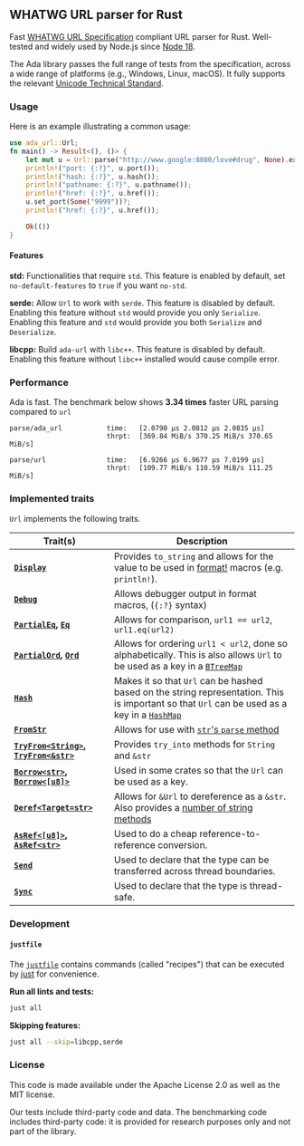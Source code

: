 ## WHATWG URL parser for Rust

Fast [WHATWG URL Specification](https://url.spec.whatwg.org) compliant URL parser for Rust.
Well-tested and widely used by Node.js since [Node 18](https://nodejs.org/en/blog/release/v18.17.0).

The Ada library passes the full range of tests from the specification, across a wide range of platforms (e.g., Windows, Linux, macOS).
It fully supports the relevant [Unicode Technical Standard](https://www.unicode.org/reports/tr46/#ToUnicode).

### Usage

Here is an example illustrating a common usage:

```Rust
use ada_url::Url;
fn main() -> Result<(), ()> {
    let mut u = Url::parse("http://www.google:8080/love#drug", None).expect("bad url");
    println!("port: {:?}", u.port());
    println!("hash: {:?}", u.hash());
    println!("pathname: {:?}", u.pathname());
    println!("href: {:?}", u.href());
    u.set_port(Some("9999"))?;
    println!("href: {:?}", u.href());

    Ok(())
}
```

#### Features

**std:** Functionalities that require `std`.
This feature is enabled by default, set `no-default-features` to `true` if you want `no-std`.

**serde:** Allow `Url` to work with `serde`. This feature is disabled by default. Enabling this feature without `std` would provide you only `Serialize`.
Enabling this feature and `std` would provide you both `Serialize` and `Deserialize`.

**libcpp:** Build `ada-url` with `libc++`. This feature is disabled by default.
Enabling this feature without `libc++` installed would cause compile error.

### Performance

Ada is fast. The benchmark below shows **3.34 times** faster URL parsing compared to `url`

```
parse/ada_url           time:   [2.0790 µs 2.0812 µs 2.0835 µs]
                        thrpt:  [369.84 MiB/s 370.25 MiB/s 370.65 MiB/s]

parse/url               time:   [6.9266 µs 6.9677 µs 7.0199 µs]
                        thrpt:  [109.77 MiB/s 110.59 MiB/s 111.25 MiB/s]
```

### Implemented traits

`Url` implements the following traits.

| Trait(s)                                                                                                                                              | Description                                                                                                                                                                                                   |
|-------------------------------------------------------------------------------------------------------------------------------------------------------|---------------------------------------------------------------------------------------------------------------------------------------------------------------------------------------------------------------|
| **[`Display`](https://doc.rust-lang.org/std/fmt/trait.Display.html)**                                                                                 | Provides `to_string` and allows for the value to be used in [format!](https://doc.rust-lang.org/std/fmt/fn.format.html) macros (e.g. `println!`).                                                             |
| **[`Debug`](https://doc.rust-lang.org/std/fmt/trait.Debug.html)**                                                                                     | Allows debugger output in format macros, (`{:?}` syntax)                                                                                                                                                      |
| **[`PartialEq`](https://doc.rust-lang.org/std/cmp/trait.PartialEq.html), [`Eq`](https://doc.rust-lang.org/std/cmp/trait.Eq.html)**                    | Allows for comparison, `url1 == url2`, `url1.eq(url2)`                                                                                                                                                        |
| **[`PartialOrd`](https://doc.rust-lang.org/std/cmp/trait.PartialOrd.html), [`Ord`](https://doc.rust-lang.org/std/cmp/trait.Ord.html)**                | Allows for ordering `url1 < url2`, done so alphabetically. This is also allows `Url` to be used as a key in a [`BTreeMap`](https://doc.rust-lang.org/std/collections/struct.BTreeMap.html)                    |
| **[`Hash`](https://doc.rust-lang.org/std/hash/trait.Hash.html)**                                                                                      | Makes it so that `Url` can be hashed based on the string representation. This is important so that `Url` can be used as a key in a [`HashMap`](https://doc.rust-lang.org/std/collections/struct.HashMap.html) |
| **[`FromStr`](https://doc.rust-lang.org/std/str/trait.FromStr.html)**                                                                                 | Allows for use with [`str`'s `parse` method](https://doc.rust-lang.org/std/primitive.str.html#method.parse)                                                                                                   |
| **[`TryFrom<String>`, `TryFrom<&str>`](https://doc.rust-lang.org/std/convert/trait.TryFrom.html)**                                                    | Provides `try_into` methods for `String` and `&str`                                                                                                                                                           |
| **[`Borrow<str>`](https://doc.rust-lang.org/std/borrow/trait.Borrow.html), [`Borrow<[u8]>`](https://doc.rust-lang.org/std/borrow/trait.Borrow.html)** | Used in some crates so that the `Url` can be used as a key.                                                                                                                                                   |
| **[`Deref<Target=str>`](https://doc.rust-lang.org/std/ops/trait.Deref.html)**                                                                         | Allows for `&Url` to dereference as a `&str`. Also provides a [number of string methods](https://doc.rust-lang.org/std/string/struct.String.html#deref-methods-str)                                           |
| **[`AsRef<[u8]>`](https://doc.rust-lang.org/std/convert/trait.AsRef.html), [`AsRef<str>`](https://doc.rust-lang.org/std/convert/trait.AsRef.html)**   | Used to do a cheap reference-to-reference conversion.                                                                                                                                                         |
| **[`Send`](https://doc.rust-lang.org/std/marker/trait.Send.html)**                                                                                    | Used to declare that the type can be transferred across thread boundaries.                                                                                                                                    |
| **[`Sync`](https://doc.rust-lang.org/stable/std/marker/trait.Sync.html)**                                                                             | Used to declare that the type is thread-safe.                                                                                                                                                                 |

### Development

#### `justfile`

The [`justfile`](./justfile) contains commands (called "recipes") that can be executed by [just](https://github.com/casey/just) for convenience.

**Run all lints and tests:**

```sh
just all
```

**Skipping features:**

```sh
just all --skip=libcpp,serde
```

### License

This code is made available under the Apache License 2.0 as well as the MIT license.

Our tests include third-party code and data. The benchmarking code includes third-party code: it is provided for research purposes only and not part of the library.
